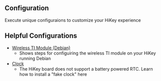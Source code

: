 ## Configuration

Execute unique configuraions to customize your HiKey experience

## Helpful Configurations

- [Wireless TI Module (Debian)](WirelessTIModule.md)
   - Shows steps for configuiring the wireless TI module on your HiKey running Debian
- [Clock](Clock.md)
   - The HiKey board does not support a battery powered RTC. Learn how to install a "fake clock" here
